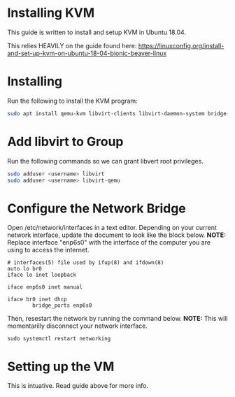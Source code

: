 # Installing KVM

This guide is written to install and setup KVM in Ubuntu 18.04. 

This relies HEAVILY on the guide found here: https://linuxconfig.org/install-and-set-up-kvm-on-ubuntu-18-04-bionic-beaver-linux


# Installing

Run the following to install the KVM program:

``` bash
sudo apt install qemu-kvm libvirt-clients libvirt-daemon-system bridge-utils virt-manager
```

# Add libvirt to Group

Run the following commands so we can grant libvert root privileges.

``` bash
sudo adduser <username> libvirt
sudo adduser <username> libvirt-qemu
```

# Configure the Network Bridge

Open /etc/network/interfaces in a text editor. Depending on your current network interface, update the document to look like the block below. **NOTE:** Replace interface "enp6s0" with the interface of the computer you are using to access the internet.

```
# interfaces(5) file used by ifup(8) and ifdown(8)
auto lo br0
iface lo inet loopback

iface enp6s0 inet manual

iface br0 inet dhcp
        bridge_ports enp6s0
```
Then, resestart the network by running the command below. **NOTE:** This will momentarilly disconnect your network interface.

```
sudo systemctl restart networking
```

# Setting up the VM

This is intuative. Read guide above for more info.
